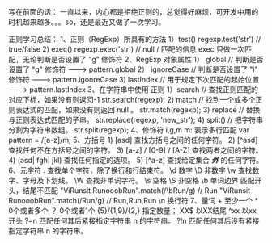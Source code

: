 
<!-- editTime: 2021年8月7日-->

写在前面的话：
一直以来，内心都是拒绝正则的，总觉得好麻烦，可开发中用的时机越来越多。。。so，还是最近又做了一次学习。

正则学习总结：
1、正则（RegExp）所具有的方法
    1）test()
        regexp.test('str') // true/false
    2) exec()
        regexp.exec('str') // null / 匹配的信息
        exec 只做一次匹配，无论判断是否设置了 "g" 修饰符
2、RegExp 对象属性
    1） global  // 判断是否设置了 "g" 修饰符 ---> pattern.global
    2） ignoreCase // 判断是否设置了 "i" 修饰符 ---> pattern.igonreCase
    3)  lastIndex // 用于规定下次匹配的起始位置 ---> pattern.lastIndex
3、在字符串中使用 正则
    1）search // 查找正则匹配的对应下标，如果没有则返回-1   str.search(regexp);
    2) match // 找到一个或多个正则表达式的匹配，如果没有则返回 null 。 str.match(regexp); 
    3) replace // 替换与正则表达式匹配的子串。  str.replace(regexp, 'new_str');
    4) split() // 	把字符串分割为字符串数组。 str.split(regexp);
4、修饰符
    i,g,m
    m: 表示多行匹配 var pattern = /[a-z]/m;
5、方括号
    1) [asd] 查找方括号之间的任何字符。
    2) [^asd] 查找任何不在方括号之间的字符。
    3) [a-z] / [0-9] / [A-Z] 查找两者之间的字符。
    4) (asd| fgh| jkl) 查找任何指定的选项。
    5) [^a-z] 查找给定集合 ***外*** 的任何字符。
6、元字符
    . 	查找单个字符，除了换行和行结束符。
    \d 数字 \D 非数字
    \w 	查找数字、字母及下划线。 \W 查找非单词字符。
    \s 空格 \S 非空格
    \b 单词边界 匹配开头，结尾不匹配
    "ViRunsit RunooobRun".match(/\bRun/g) // Run
    "ViRunsit RunooobRun".match(/Run/g) // Run,Run,Run
    \n 换行符
7、量词
    + 至少一个
    * 0个或者多个
    ？ 0个或者1个
    {5}/{1,9}/{2,} 指定数量；
    XX$ 以XX结尾
    ^xx 以xx开头
    ?=n	匹配任何其后紧接指定字符串 n 的字符串。
    ?!n	匹配任何其后没有紧接指定字符串 n 的字符串。
